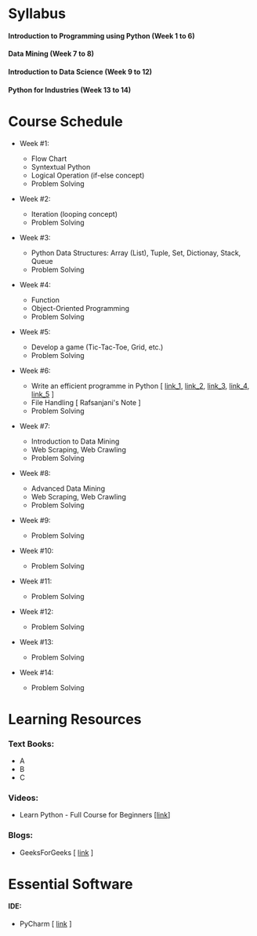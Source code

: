 # Syllabus
#### Introduction to Programming using Python (Week 1 to 6)
#### Data Mining (Week 7 to 8)
#### Introduction to Data Science (Week 9 to 12)
#### Python for Industries (Week 13 to 14)

# Course Schedule
  - Week #1:
    - Flow Chart
    - Syntextual Python
    - Logical Operation (if-else concept)
    - Problem Solving
    
  - Week #2:
    - Iteration (looping concept)
    - Problem Solving
    
  - Week #3:
    - Python Data Structures: Array (List), Tuple, Set, Dictionay, Stack, Queue
    - Problem Solving
    
  - Week #4:
    - Function
    - Object-Oriented Programming 
    - Problem Solving
  
  - Week #5:
    - Develop a game (Tic-Tac-Toe, Grid, etc.)
    - Problem Solving
    
  - Week #6:
    - Write an efficient programme in Python [ [link_1](https://www.youtube.com/watch?v=YjHsOrOOSuI), [link_2](https://www.youtube.com/watch?v=OSGv2VnC0go), [link_3](https://studylib.net/doc/11685039/python-idioms-safe-hammad-python-northwest-16), [link_4](https://docs.python-guide.org/writing/style/), [link_5](https://sahandsaba.com/thirty-python-language-features-and-tricks-you-may-not-know.html) ]
    - File Handling [ Rafsanjani's Note ]
    - Problem Solving
  
  - Week #7:
    - Introduction to Data Mining
    - Web Scraping, Web Crawling
    - Problem Solving
    
  - Week #8:
    - Advanced Data Mining
    - Web Scraping, Web Crawling
    - Problem Solving
     
  - Week #9:
    - Problem Solving
    
  - Week #10:
    - Problem Solving
    
  - Week #11:
    - Problem Solving
    
  - Week #12:
    - Problem Solving
    
  - Week #13:
    - Problem Solving
  
  - Week #14:
    - Problem Solving

# Learning Resources

### Text Books:
- A
- B
- C

### Videos:
- Learn Python - Full Course for Beginners [[link](https://www.youtube.com/watch?v=rfscVS0vtbw&feature=youtu.be)]

### Blogs:
- GeeksForGeeks [ [link](https://www.geeksforgeeks.org/python-programming-language) ]

# Essential Software

#### IDE:
- PyCharm [ [link](https://www.jetbrains.com/pycharm/download/#section=windows) ]
